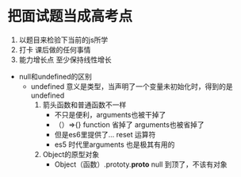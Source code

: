 # 把面试题当成高考点
1. 以题目来检验下当前的js所学
2. 打卡 课后做的任何事情
3. 能力增长点  至少保持线性增长

- null和undefined的区别
    - undefined 意义是类型，当声明了一个变量未初始化时，得到的是undefined
        1. 箭头函数和普通函数不一样
            - 不只是便利，arguments也被干掉了
            - （）=>{}  function 省掉了  arguments也被省掉了
            - 但是es6里提供了... reset 运算符
            - es5 时代里arguments 也是极其有用的
        2. Object的原型对象
            - Object（函数）.prototy.__proto__  null  到顶了，不该有对象
